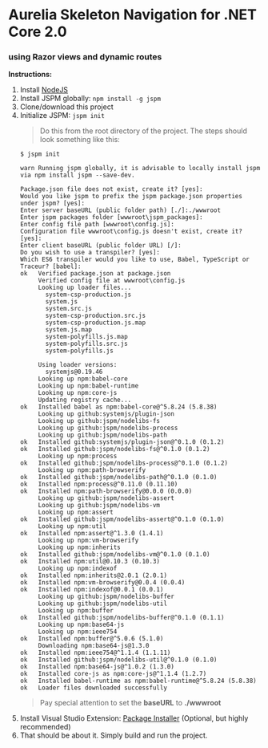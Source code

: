 # Aurelia Skeleton Navigation for .NET Core 2.0
### using Razor views and dynamic routes

**Instructions:**

1. Install [NodeJS](https://nodejs.org/en/download/)
2. Install JSPM globally: `npm install -g jspm`
3. Clone/download this project
4. Initialize JSPM: `jspm init`
    > Do this from the root directory of the project. The steps should look something like this:
    ```
    $ jspm init

    warn Running jspm globally, it is advisable to locally install jspm via npm install jspm --save-dev.

    Package.json file does not exist, create it? [yes]:
    Would you like jspm to prefix the jspm package.json properties under jspm? [yes]:
    Enter server baseURL (public folder path) [./]:./wwwroot
    Enter jspm packages folder [wwwroot\jspm_packages]:
    Enter config file path [wwwroot\config.js]:
    Configuration file wwwroot\config.js doesn't exist, create it? [yes]:
    Enter client baseURL (public folder URL) [/]:
    Do you wish to use a transpiler? [yes]:
    Which ES6 transpiler would you like to use, Babel, TypeScript or Traceur? [babel]:
    ok   Verified package.json at package.json
         Verified config file at wwwroot\config.js
         Looking up loader files...
           system-csp-production.js
           system.js
           system.src.js
           system-csp-production.src.js
           system-csp-production.js.map
           system.js.map
           system-polyfills.js.map
           system-polyfills.src.js
           system-polyfills.js

         Using loader versions:
           systemjs@0.19.46
         Looking up npm:babel-core
         Looking up npm:babel-runtime
         Looking up npm:core-js
         Updating registry cache...
    ok   Installed babel as npm:babel-core@^5.8.24 (5.8.38)
         Looking up github:systemjs/plugin-json
         Looking up github:jspm/nodelibs-fs
         Looking up github:jspm/nodelibs-process
         Looking up github:jspm/nodelibs-path
    ok   Installed github:systemjs/plugin-json@^0.1.0 (0.1.2)
    ok   Installed github:jspm/nodelibs-fs@^0.1.0 (0.1.2)
         Looking up npm:process
    ok   Installed github:jspm/nodelibs-process@^0.1.0 (0.1.2)
         Looking up npm:path-browserify
    ok   Installed github:jspm/nodelibs-path@^0.1.0 (0.1.0)
    ok   Installed npm:process@^0.11.0 (0.11.10)
    ok   Installed npm:path-browserify@0.0.0 (0.0.0)
         Looking up github:jspm/nodelibs-assert
         Looking up github:jspm/nodelibs-vm
         Looking up npm:assert
    ok   Installed github:jspm/nodelibs-assert@^0.1.0 (0.1.0)
         Looking up npm:util
    ok   Installed npm:assert@^1.3.0 (1.4.1)
         Looking up npm:vm-browserify
         Looking up npm:inherits
    ok   Installed github:jspm/nodelibs-vm@^0.1.0 (0.1.0)
    ok   Installed npm:util@0.10.3 (0.10.3)
         Looking up npm:indexof
    ok   Installed npm:inherits@2.0.1 (2.0.1)
    ok   Installed npm:vm-browserify@0.0.4 (0.0.4)
    ok   Installed npm:indexof@0.0.1 (0.0.1)
         Looking up github:jspm/nodelibs-buffer
         Looking up github:jspm/nodelibs-util
         Looking up npm:buffer
    ok   Installed github:jspm/nodelibs-buffer@^0.1.0 (0.1.1)
         Looking up npm:base64-js
         Looking up npm:ieee754
    ok   Installed npm:buffer@^5.0.6 (5.1.0)
         Downloading npm:base64-js@1.3.0
    ok   Installed npm:ieee754@^1.1.4 (1.1.11)
    ok   Installed github:jspm/nodelibs-util@^0.1.0 (0.1.0)
    ok   Installed npm:base64-js@^1.0.2 (1.3.0)
    ok   Installed core-js as npm:core-js@^1.1.4 (1.2.7)
    ok   Installed babel-runtime as npm:babel-runtime@^5.8.24 (5.8.38)
    ok   Loader files downloaded successfully
    ```
    > Pay special attention to set the **baseURL** to **./wwwroot**
5. Install Visual Studio Extension: [Package Installer](https://marketplace.visualstudio.com/items?itemName=MadsKristensen.PackageInstaller) (Optional, but highly recommended)
6. That should be about it. Simply build and run the project.
